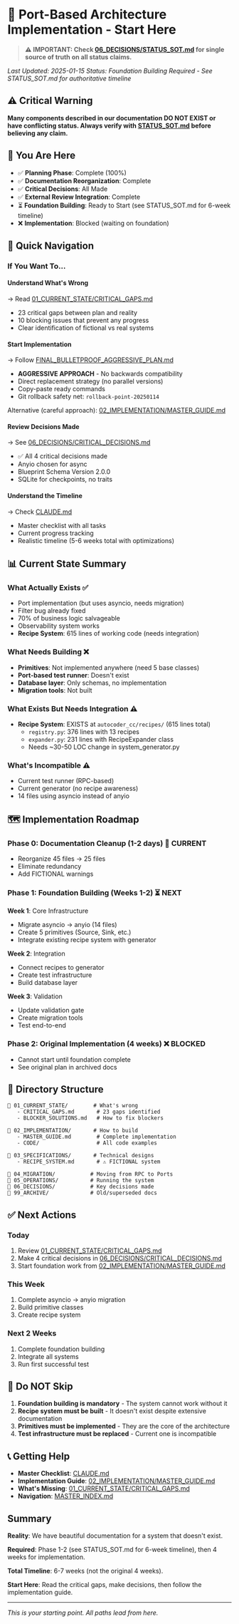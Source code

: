 # 🚀 Port-Based Architecture Implementation - Start Here

> **⚠️ IMPORTANT: Check [06_DECISIONS/STATUS_SOT.md](06_DECISIONS/STATUS_SOT.md) for single source of truth on all status claims.**

*Last Updated: 2025-01-15*
*Status: Foundation Building Required - See STATUS_SOT.md for authoritative timeline*

## ⚠️ Critical Warning

**Many components described in our documentation DO NOT EXIST or have conflicting status. Always verify with [STATUS_SOT.md](06_DECISIONS/STATUS_SOT.md) before believing any claim.**

## 📍 You Are Here

- ✅ **Planning Phase**: Complete (100%)
- ✅ **Documentation Reorganization**: Complete
- ✅ **Critical Decisions**: All Made
- ✅ **External Review Integration**: Complete
- ⏳ **Foundation Building**: Ready to Start (see STATUS_SOT.md for 6-week timeline)
- ❌ **Implementation**: Blocked (waiting on foundation)

## 🎯 Quick Navigation

### If You Want To...

#### Understand What's Wrong
→ Read [01_CURRENT_STATE/CRITICAL_GAPS.md](01_CURRENT_STATE/CRITICAL_GAPS.md)
- 23 critical gaps between plan and reality
- 10 blocking issues that prevent any progress
- Clear identification of fictional vs real systems

#### Start Implementation
→ Follow [FINAL_BULLETPROOF_AGGRESSIVE_PLAN.md](FINAL_BULLETPROOF_AGGRESSIVE_PLAN.md)
- **AGGRESSIVE APPROACH** - No backwards compatibility
- Direct replacement strategy (no parallel versions)
- Copy-paste ready commands
- Git rollback safety net: `rollback-point-20250114`

Alternative (careful approach): [02_IMPLEMENTATION/MASTER_GUIDE.md](02_IMPLEMENTATION/MASTER_GUIDE.md)

#### Review Decisions Made
→ See [06_DECISIONS/CRITICAL_DECISIONS.md](06_DECISIONS/CRITICAL_DECISIONS.md)
- ✅ All 4 critical decisions made
- Anyio chosen for async
- Blueprint Schema Version 2.0.0
- SQLite for checkpoints, no traits

#### Understand the Timeline
→ Check [CLAUDE.md](CLAUDE.md)
- Master checklist with all tasks
- Current progress tracking
- Realistic timeline (5-6 weeks total with optimizations)

## 📊 Current State Summary

### What Actually Exists ✅
- Port implementation (but uses asyncio, needs migration)
- Filter bug already fixed
- 70% of business logic salvageable
- Observability system works
- **Recipe System**: 615 lines of working code (needs integration)

### What Needs Building ❌
- **Primitives**: Not implemented anywhere (need 5 base classes)
- **Port-based test runner**: Doesn't exist
- **Database layer**: Only schemas, no implementation
- **Migration tools**: Not built

### What Exists But Needs Integration ⚠️
- **Recipe System**: EXISTS at `autocoder_cc/recipes/` (615 lines total)
  - `registry.py`: 376 lines with 13 recipes
  - `expander.py`: 231 lines with RecipeExpander class
  - Needs ~30-50 LOC change in system_generator.py

### What's Incompatible ⚠️
- Current test runner (RPC-based)
- Current generator (no recipe awareness)
- 14 files using asyncio instead of anyio

## 🗺️ Implementation Roadmap

### Phase 0: Documentation Cleanup (1-2 days) 🔄 CURRENT
- Reorganize 45 files → 25 files
- Eliminate redundancy
- Add FICTIONAL warnings

### Phase 1: Foundation Building (Weeks 1-2) ⏳ NEXT
**Week 1**: Core Infrastructure
- Migrate asyncio → anyio (14 files)
- Create 5 primitives (Source, Sink, etc.)
- Integrate existing recipe system with generator

**Week 2**: Integration
- Connect recipes to generator
- Create test infrastructure
- Build database layer

**Week 3**: Validation
- Update validation gate
- Create migration tools
- Test end-to-end

### Phase 2: Original Implementation (4 weeks) ❌ BLOCKED
- Cannot start until foundation complete
- See original plan in archived docs

## 📁 Directory Structure

```
📁 01_CURRENT_STATE/        # What's wrong
   - CRITICAL_GAPS.md       # 23 gaps identified
   - BLOCKER_SOLUTIONS.md   # How to fix blockers

📁 02_IMPLEMENTATION/       # How to build
   - MASTER_GUIDE.md        # Complete implementation
   - CODE/                  # All code examples

📁 03_SPECIFICATIONS/       # Technical designs
   - RECIPE_SYSTEM.md       # ⚠️ FICTIONAL system

📁 04_MIGRATION/           # Moving from RPC to Ports
📁 05_OPERATIONS/          # Running the system
📁 06_DECISIONS/           # Key decisions made
📁 99_ARCHIVE/             # Old/superseded docs
```

## ✅ Next Actions

### Today
1. Review [01_CURRENT_STATE/CRITICAL_GAPS.md](01_CURRENT_STATE/CRITICAL_GAPS.md)
2. Make 4 critical decisions in [06_DECISIONS/CRITICAL_DECISIONS.md](06_DECISIONS/CRITICAL_DECISIONS.md)
3. Start foundation work from [02_IMPLEMENTATION/MASTER_GUIDE.md](02_IMPLEMENTATION/MASTER_GUIDE.md)

### This Week
1. Complete asyncio → anyio migration
2. Build primitive classes
3. Create recipe system

### Next 2 Weeks
1. Complete foundation building
2. Integrate all systems
3. Run first successful test

## 🚨 Do NOT Skip

1. **Foundation building is mandatory** - The system cannot work without it
2. **Recipe system must be built** - It doesn't exist despite extensive documentation
3. **Primitives must be implemented** - They are the core of the architecture
4. **Test infrastructure must be replaced** - Current one is incompatible

## 📞 Getting Help

- **Master Checklist**: [CLAUDE.md](CLAUDE.md)
- **Implementation Guide**: [02_IMPLEMENTATION/MASTER_GUIDE.md](02_IMPLEMENTATION/MASTER_GUIDE.md)
- **What's Missing**: [01_CURRENT_STATE/CRITICAL_GAPS.md](01_CURRENT_STATE/CRITICAL_GAPS.md)
- **Navigation**: [MASTER_INDEX.md](MASTER_INDEX.md)

## Summary

**Reality**: We have beautiful documentation for a system that doesn't exist.

**Required**: Phase 1-2 (see STATUS_SOT.md for 6-week timeline), then 4 weeks for implementation.

**Total Timeline**: 6-7 weeks (not the original 4 weeks).

**Start Here**: Read the critical gaps, make decisions, then follow the implementation guide.

---
*This is your starting point. All paths lead from here.*